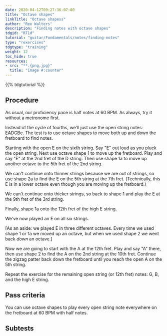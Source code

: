```yaml
---
date: 2020-04-12T09:27:36-07:00
title: "Octave shapes"
linkTitle: "Octave shapess"
author: "Rex Walters"
description: "Finding notes with octave shapes"
tdgid: "RT1d"
tutorial: "guitar/Fundamentals/notes/finding-notes"
type: "rexercises"
tdgtype: "training"
weight: 12
toc_hide: true
resources:
- src: "**.{png,jpg}"
  title: "Image #:counter"
---
```


{{% tdgtutorial %}}


## Procedure

As usual, our proficiency pace is half notes at 60 BPM. As always, try it without a metronome first.

Instead of the cycle of fourths, we'll just use the open string notes: EADGBe. The test is to use octave shapes to move both up and down the fretboard to find notes.

Starting with the open E on the sixth string. Say "E" out loud as you pluck the open string. Next use octave shape 1 to move up the fretboard. Play and say "E" at the 2nd fret of the D string. Then use shape 1a to move up another octave to the 5th fret of the 2nd string.

We can't continue onto thinner strings because we are out of strings, so use shape 2a to find the E on the 5th string at the 7th fret. (Technically, this E is in a lower octave even though you are moving up the fretboard.)

We can't continue onto thicker strings, so back to shape 1 and play the E at the 9th fret of the 3rd string.

Finally, shape 1a onto the 12th fret of the high E string.

We've now played an E on all six strings.

[As an aside: we played E in three different octaves. Every time we used shape 1 or 1a we moved up an octave, but when we used shape 2 we went back *down* an octave.]

Now we are going to start with the A at the 12th fret. Play and say "A" there, then use shape 2 to find the A on the 2nd string at the 10th fret. Continue the zigzag patter back down the fretboard until you reach the open A on the 5th string.

Repeat the exercise for the remaining open string (or 12th fret) notes: G, B, and the high E string.

## Pass criteria

You can use octave shapes to play every open string note everywhere on the fretboard at 60 BPM with half notes.

## Subtests
